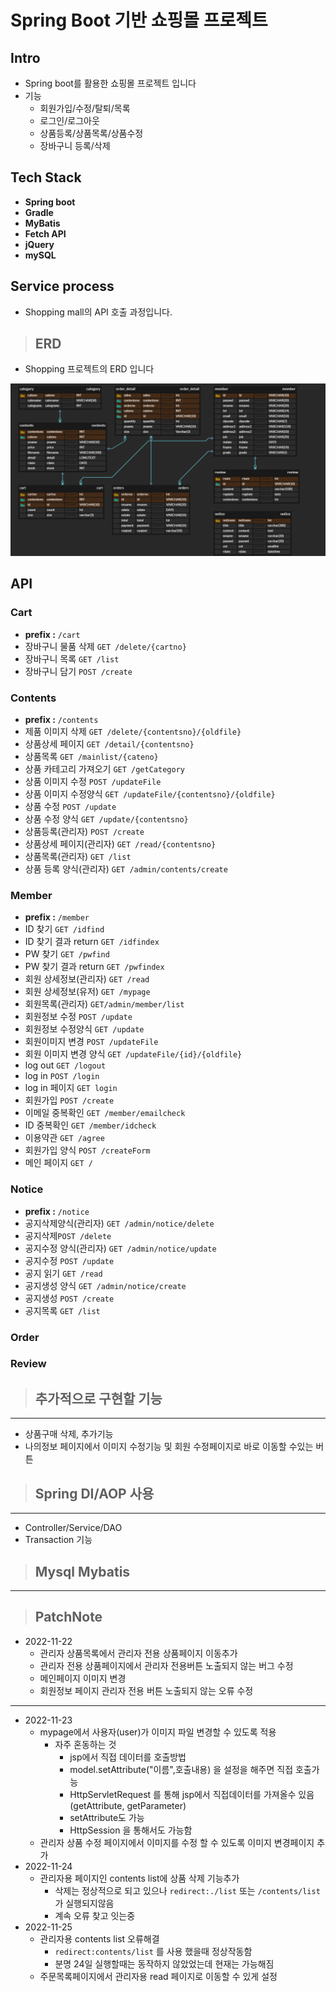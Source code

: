 # Spring Boot 기반 쇼핑몰 프로젝트

## Intro

- Spring boot를 활용한 쇼핑몰 프로젝트 입니다
- 기능
  - 회원가입/수정/탈퇴/목록
  - 로그인/로그아웃
  - 상품등록/상품목록/상품수정
  - 장바구니 등록/삭제


## Tech Stack

- **Spring boot**
- **Gradle**
- **MyBatis**
- **Fetch API**
- **jQuery**
- **mySQL**

## Service process

- Shopping mall의 API 호출 과정입니다.

> ## ERD

- Shopping 프로젝트의 ERD 입니다

![](./img/shopping.png)

## API

### Cart

- **prefix :** `/cart`
- 장바구니 물품 삭제 `GET /delete/{cartno}`
- 장바구니 목록 `GET /list`
- 장바구니 담기 `POST /create`

### Contents

- **prefix :** `/contents`
- 제품 이미지 삭제 `GET /delete/{contentsno}/{oldfile}`
- 상품상세 페이지 `GET /detail/{contentsno}`
- 상품목록 `GET /mainlist/{cateno}`
- 상품 카테고리 가져오기 `GET /getCategory`
- 상품 이미지 수정 `POST /updateFile`
- 상품 이미지 수정양식 `GET /updateFile/{contentsno}/{oldfile}`
- 상품 수정 `POST /update`
- 상품 수정 양식 `GET /update/{contentsno}`
- 상품등록(관리자) `POST /create`
- 상품상세 페이지(관리자) `GET /read/{contentsno}`
- 상품목록(관리자) `GET /list`
- 상품 등록 양식(관리자) `GET /admin/contents/create`

### Member

- **prefix :** `/member`
- ID 찾기 `GET /idfind`
- ID 찾기 결과 return `GET /idfindex`
- PW 찾기 `GET /pwfind`
- PW 찾기 결과 return `GET /pwfindex`
- 회원 상세정보(관리자) `GET /read`
- 회원 상세정보(유저) `GET /mypage`
- 회원목록(관리자) `GET/admin/member/list`
- 회원정보 수정 `POST /update`
- 회원정보 수정양식 `GET /update`
- 회원이미지 변경 `POST /updateFile`
- 회원 이미지 변경 양식 `GET /updateFile/{id}/{oldfile}`
- log out `GET /logout`
- log in `POST /login`
- log in 페이지 `GET login`
- 회원가입 `POST /create`
- 이메일 중복확인 `GET /member/emailcheck`
- ID 중복확인 `GET /member/idcheck`
- 이용약관 `GET /agree`
- 회원가입 양식 `POST /createForm`
- 메인 페이지 `GET /`

### Notice

- **prefix :** `/notice`
- 공지삭제양식(관리자) `GET /admin/notice/delete`
- 공지삭제`POST /delete`
- 공지수정 양식(관리자) `GET /admin/notice/update`
- 공지수정 `POST /update`
- 공지 읽기 `GET /read`
- 공지생성 양식 `GET /admin/notice/create`
- 공지생성 `POST /create`
- 공지목록 `GET /list`

### Order

### Review





> ## 추가적으로 구현할 기능

------

- 상품구매 삭제, 추가기능
- 나의정보 페이지에서 이미지 수정기능 및 회원 수정페이지로 바로 이동할 수있는 버튼

> ## Spring DI/AOP 사용

------

- Controller/Service/DAO
- Transaction 기능

> ## Mysql Mybatis

------


> ## PatchNote

- 2022-11-22
  - 관리자 상품목록에서 관리자 전용 상품페이지 이동추가
  - 관리자 전용 상품페이지에서 관리자 전용버튼 노출되지 않는 버그 수정
  - 메인페이지 이미지 변경
  - 회원정보 페이지 관리자 전용 버튼 노출되지 않는 오류 수정

-----

- 2022-11-23
  - mypage에서 사용자(user)가 이미지 파일 변경할 수 있도록 적용
    - 자주 혼동하는 것
      - jsp에서 직접 데이터를 호출방법
      - model.setAttribute("이름",호출내용) 을 설정을 해주면 직접 호출가능
      - HttpServletRequest 를 통해 jsp에서 직접데이터를 가져올수 있음(getAttribute, getParameter)
      - setAttribute도 가능
      - HttpSession 을 통해서도 가능함
  - 관리자 상품 수정 페이지에서 이미지를 수정 할 수 있도록 이미지 변경페이지 추가
- 2022-11-24
  - 관리자용 페이지인 contents list에 상품 삭제 기능추가
    - 삭제는 정상적으로 되고 있으나 `redirect:./list` 또는 `/contents/list` 가 실행되지않음
    - 계속 오류 찾고 잇는중
- 2022-11-25
  - 관리자용 contents list 오류해결
    - `redirect:contents/list` 를 사용 했을때 정상작동함
    - 분명 24일 실행할때는 동작하지 않았었는데 현재는 가능해짐
  - 주문목록페이지에서 관리자용 read 페이지로 이동할 수 있게 설정

